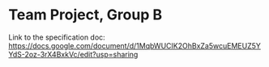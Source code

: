 # Team Project, Group B 

Link to the specification doc: https://docs.google.com/document/d/1MqbWUCIK2OhBxZa5wcuEMEUZ5YYdS-2oz-3rX4BxkVc/edit?usp=sharing
